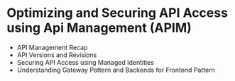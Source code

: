 # Optimizing and Securing API Access using Api Management (APIM)

- API Management Recap
- API Versions and Revisions
- Securing API Access using Managed Identities
- Understanding Gateway Pattern and Backends for Frontend Pattern